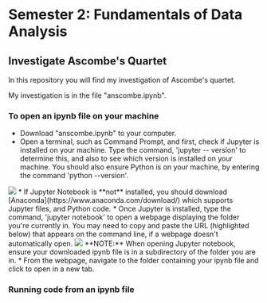 # Semester 2: Fundamentals of Data Analysis
## Investigate Ascombe's Quartet

In this repository you will find my investigation of Ascombe's quartet. 

My investigation is in the file "anscombe.ipynb". 

### To open an ipynb file on your machine
* Download "anscombe.ipynb" to your computer.
* Open a terminal, such as Command Prompt, and first, check if Jupyter is installed on your machine. Type the command, 'jupyter -- version' to determine this, and also to see which version is installed on your machine. You should also ensure Python is on your machine, by entering the command 'python --version'.
<img src='imgages/openipynb1.jpeg'>
* If Jupyter Notebook is **not** installed, you should download [Anaconda](https://www.anaconda.com/download/) which supports Jupyter files, and Python code. 
* Once Jupyter is installed, type the command, 'jupyter notebook' to open a webpage displaying the folder you're currently in. You may need to copy and paste the URL (highlighted below) that appears on the command line, if a webpage doesn't automatically open. 
<img src='imgages/openipynb1.jpeg'>
**NOTE:** When opening Jupyter notebook, ensure your downloaded ipynb file is in a subdirectory of the folder you are in.
* From the webpage, navigate to the folder containing your ipynb file and click to open in a new tab. 

### Running code from an ipynb file
